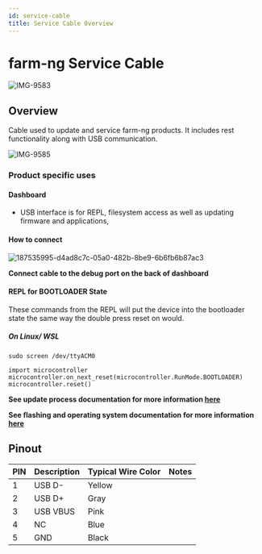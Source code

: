 ```yaml
---
id: service-cable
title: Service Cable Overview
---
```


# farm-ng Service Cable

![IMG-9583](https://user-images.githubusercontent.com/64480560/205402624-fa7d8a61-4017-4691-9d24-d6d3ebdeb359.jpg)
## Overview

Cable used to update and service farm-ng products. It includes rest functionality along with USB communication.


![IMG-9585](https://user-images.githubusercontent.com/64480560/205402615-a182d74f-ea46-437b-ad3f-f02f4efbb28d.jpg)

### Product specific uses

#### Dashboard

- USB interface is for REPL, filesystem access as well as updating firmware and applications,

#### How to connect
![187535995-d4ad8c7c-05a0-482b-8be9-6b6fb6b87ac3](https://user-images.githubusercontent.com/64480560/206007745-b36c59c7-22dd-4435-9cae-8503956174f3.png)

**Connect cable to the debug port on the back of dashboard**

#### REPL for BOOTLOADER State
These commands from the REPL will put the device into the bootloader state the same way the double press reset on  would.

##### On Linux/ WSL
```
sudo screen /dev/ttyACM0

import microcontroller
microcontroller.on_next_reset(microcontroller.RunMode.BOOTLOADER)
microcontroller.reset()
```


**See update process documentation for more information [here](/docs/dashboard/fw_updates.md)**




**See flashing and operating system documentation for more information [here](/docs/brain/README.md)**

## Pinout


| PIN | Description   | Typical Wire Color | Notes                      |
| --- | ------------- | ------------------ | -------------------------- |
| 1   | USB D-        | Yellow             |                            |
| 2   | USB D+        | Gray               |                            |
| 3   | USB VBUS      | Pink               |                            |
| 4   | NC            | Blue               |                            |
| 5   | GND           | Black              |                            |
